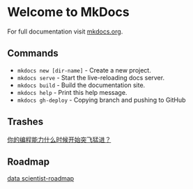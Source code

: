 # Welcome to MkDocs

For full documentation visit [mkdocs.org](https://mkdocs.org).

## Commands

* `mkdocs new [dir-name]` - Create a new project.
* `mkdocs serve` - Start the live-reloading docs server.
* `mkdocs build` - Build the documentation site.
* `mkdocs help` - Print this help message.
* `mkdocs gh-deploy` - Copying branch and pushing to GitHub

## Trashes

[你的编程能力什么时候开始突飞猛进？](https://www.toutiao.com/a1663728856512525)



## Roadmap

[data scientist-roadmap](img/ds_roadmap.png)